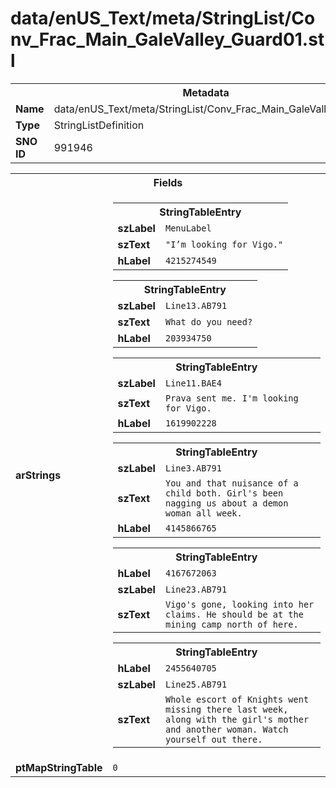 <h1>data/enUS_Text/meta/StringList/Conv_Frac_Main_GaleValley_Guard01.stl</h1><table><tr><th colspan="100%">Metadata</th></tr><tr><td><b>Name</b></td><td>data/enUS_Text/meta/StringList/Conv_Frac_Main_GaleValley_Guard01.stl</td></tr><tr><td><b>Type</b></td><td>StringListDefinition</td></tr><tr><td><b>SNO ID</b></td><td>991946</td></tr></table>

<table><tr><th colspan="100%">Fields</th></tr><tr><td><b>arStrings</b></td><td><table><tr><th colspan="100%">StringTableEntry</th></tr><tr><td><b>szLabel</b></td><td><code>MenuLabel</code></td></tr><tr><td><b>szText</b></td><td><code>"I’m looking for Vigo."</code></td></tr><tr><td><b>hLabel</b></td><td><code>4215274549</code></td></tr></table>


<table><tr><th colspan="100%">StringTableEntry</th></tr><tr><td><b>szLabel</b></td><td><code>Line13.AB791</code></td></tr><tr><td><b>szText</b></td><td><code>What do you need?</code></td></tr><tr><td><b>hLabel</b></td><td><code>203934750</code></td></tr></table>


<table><tr><th colspan="100%">StringTableEntry</th></tr><tr><td><b>szLabel</b></td><td><code>Line11.BAE4</code></td></tr><tr><td><b>szText</b></td><td><code>Prava sent me. I'm looking for Vigo.</code></td></tr><tr><td><b>hLabel</b></td><td><code>1619902228</code></td></tr></table>


<table><tr><th colspan="100%">StringTableEntry</th></tr><tr><td><b>szLabel</b></td><td><code>Line3.AB791</code></td></tr><tr><td><b>szText</b></td><td><code>You and that nuisance of a child both. Girl's been nagging us about a demon woman all week.</code></td></tr><tr><td><b>hLabel</b></td><td><code>4145866765</code></td></tr></table>


<table><tr><th colspan="100%">StringTableEntry</th></tr><tr><td><b>hLabel</b></td><td><code>4167672063</code></td></tr><tr><td><b>szLabel</b></td><td><code>Line23.AB791</code></td></tr><tr><td><b>szText</b></td><td><code>Vigo's gone, looking into her claims. He should be at the mining camp north of here.</code></td></tr></table>


<table><tr><th colspan="100%">StringTableEntry</th></tr><tr><td><b>hLabel</b></td><td><code>2455640705</code></td></tr><tr><td><b>szLabel</b></td><td><code>Line25.AB791</code></td></tr><tr><td><b>szText</b></td><td><code>Whole escort of Knights went missing there last week, along with the girl's mother and another woman. Watch yourself out there.</code></td></tr></table>


</td></tr><tr><td><b>ptMapStringTable</b></td><td><code>0</code></td></tr></table>

